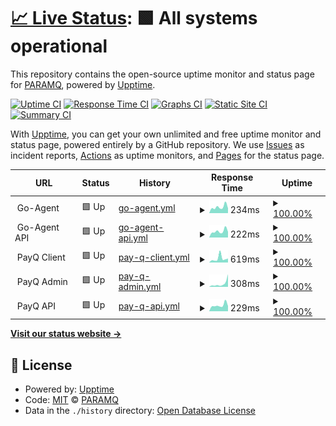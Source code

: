# [📈 Live Status](https://status.paramq.com): <!--live status--> **🟩 All systems operational**

This repository contains the open-source uptime monitor and status page for [PARAMQ](https://status.paramq.com), powered by [Upptime](https://github.com/upptime/upptime).

[![Uptime CI](https://github.com/PARAMQ/status/workflows/Uptime%20CI/badge.svg)](https://github.com/PARAMQ/status/actions?query=workflow%3A%22Uptime+CI%22)
[![Response Time CI](https://github.com/PARAMQ/status/workflows/Response%20Time%20CI/badge.svg)](https://github.com/PARAMQ/status/actions?query=workflow%3A%22Response+Time+CI%22)
[![Graphs CI](https://github.com/PARAMQ/status/workflows/Graphs%20CI/badge.svg)](https://github.com/PARAMQ/status/actions?query=workflow%3A%22Graphs+CI%22)
[![Static Site CI](https://github.com/PARAMQ/status/workflows/Static%20Site%20CI/badge.svg)](https://github.com/PARAMQ/status/actions?query=workflow%3A%22Static+Site+CI%22)
[![Summary CI](https://github.com/PARAMQ/status/workflows/Summary%20CI/badge.svg)](https://github.com/PARAMQ/status/actions?query=workflow%3A%22Summary+CI%22)

With [Upptime](https://upptime.js.org), you can get your own unlimited and free uptime monitor and status page, powered entirely by a GitHub repository. We use [Issues](https://github.com/PARAMQ/status/issues) as incident reports, [Actions](https://github.com/PARAMQ/status/actions) as uptime monitors, and [Pages](https://status.paramq.com) for the status page.

<!--start: status pages-->
<!-- This summary is generated by Upptime (https://github.com/upptime/upptime) -->
<!-- Do not edit this manually, your changes will be overwritten -->
<!-- prettier-ignore -->
| URL | Status | History | Response Time | Uptime |
| --- | ------ | ------- | ------------- | ------ |
| <img alt="" src="https://favicons.githubusercontent.com/null" height="13"> Go-Agent | 🟩 Up | [go-agent.yml](https://github.com/PARAMQ/status/commits/HEAD/history/go-agent.yml) | <details><summary><img alt="Response time graph" src="./graphs/go-agent/response-time-week.png" height="20"> 234ms</summary><br><a href="https://status.paramq.com/history/go-agent"><img alt="Response time 422" src="https://img.shields.io/endpoint?url=https%3A%2F%2Fraw.githubusercontent.com%2FPARAMQ%2Fstatus%2FHEAD%2Fapi%2Fgo-agent%2Fresponse-time.json"></a><br><a href="https://status.paramq.com/history/go-agent"><img alt="24-hour response time 200" src="https://img.shields.io/endpoint?url=https%3A%2F%2Fraw.githubusercontent.com%2FPARAMQ%2Fstatus%2FHEAD%2Fapi%2Fgo-agent%2Fresponse-time-day.json"></a><br><a href="https://status.paramq.com/history/go-agent"><img alt="7-day response time 234" src="https://img.shields.io/endpoint?url=https%3A%2F%2Fraw.githubusercontent.com%2FPARAMQ%2Fstatus%2FHEAD%2Fapi%2Fgo-agent%2Fresponse-time-week.json"></a><br><a href="https://status.paramq.com/history/go-agent"><img alt="30-day response time 256" src="https://img.shields.io/endpoint?url=https%3A%2F%2Fraw.githubusercontent.com%2FPARAMQ%2Fstatus%2FHEAD%2Fapi%2Fgo-agent%2Fresponse-time-month.json"></a><br><a href="https://status.paramq.com/history/go-agent"><img alt="1-year response time 422" src="https://img.shields.io/endpoint?url=https%3A%2F%2Fraw.githubusercontent.com%2FPARAMQ%2Fstatus%2FHEAD%2Fapi%2Fgo-agent%2Fresponse-time-year.json"></a></details> | <details><summary><a href="https://status.paramq.com/history/go-agent">100.00%</a></summary><a href="https://status.paramq.com/history/go-agent"><img alt="All-time uptime 100.00%" src="https://img.shields.io/endpoint?url=https%3A%2F%2Fraw.githubusercontent.com%2FPARAMQ%2Fstatus%2FHEAD%2Fapi%2Fgo-agent%2Fuptime.json"></a><br><a href="https://status.paramq.com/history/go-agent"><img alt="24-hour uptime 100.00%" src="https://img.shields.io/endpoint?url=https%3A%2F%2Fraw.githubusercontent.com%2FPARAMQ%2Fstatus%2FHEAD%2Fapi%2Fgo-agent%2Fuptime-day.json"></a><br><a href="https://status.paramq.com/history/go-agent"><img alt="7-day uptime 100.00%" src="https://img.shields.io/endpoint?url=https%3A%2F%2Fraw.githubusercontent.com%2FPARAMQ%2Fstatus%2FHEAD%2Fapi%2Fgo-agent%2Fuptime-week.json"></a><br><a href="https://status.paramq.com/history/go-agent"><img alt="30-day uptime 100.00%" src="https://img.shields.io/endpoint?url=https%3A%2F%2Fraw.githubusercontent.com%2FPARAMQ%2Fstatus%2FHEAD%2Fapi%2Fgo-agent%2Fuptime-month.json"></a><br><a href="https://status.paramq.com/history/go-agent"><img alt="1-year uptime 100.00%" src="https://img.shields.io/endpoint?url=https%3A%2F%2Fraw.githubusercontent.com%2FPARAMQ%2Fstatus%2FHEAD%2Fapi%2Fgo-agent%2Fuptime-year.json"></a></details>
| <img alt="" src="https://favicons.githubusercontent.com/null" height="13"> Go-Agent API | 🟩 Up | [go-agent-api.yml](https://github.com/PARAMQ/status/commits/HEAD/history/go-agent-api.yml) | <details><summary><img alt="Response time graph" src="./graphs/go-agent-api/response-time-week.png" height="20"> 222ms</summary><br><a href="https://status.paramq.com/history/go-agent-api"><img alt="Response time 238" src="https://img.shields.io/endpoint?url=https%3A%2F%2Fraw.githubusercontent.com%2FPARAMQ%2Fstatus%2FHEAD%2Fapi%2Fgo-agent-api%2Fresponse-time.json"></a><br><a href="https://status.paramq.com/history/go-agent-api"><img alt="24-hour response time 204" src="https://img.shields.io/endpoint?url=https%3A%2F%2Fraw.githubusercontent.com%2FPARAMQ%2Fstatus%2FHEAD%2Fapi%2Fgo-agent-api%2Fresponse-time-day.json"></a><br><a href="https://status.paramq.com/history/go-agent-api"><img alt="7-day response time 222" src="https://img.shields.io/endpoint?url=https%3A%2F%2Fraw.githubusercontent.com%2FPARAMQ%2Fstatus%2FHEAD%2Fapi%2Fgo-agent-api%2Fresponse-time-week.json"></a><br><a href="https://status.paramq.com/history/go-agent-api"><img alt="30-day response time 237" src="https://img.shields.io/endpoint?url=https%3A%2F%2Fraw.githubusercontent.com%2FPARAMQ%2Fstatus%2FHEAD%2Fapi%2Fgo-agent-api%2Fresponse-time-month.json"></a><br><a href="https://status.paramq.com/history/go-agent-api"><img alt="1-year response time 238" src="https://img.shields.io/endpoint?url=https%3A%2F%2Fraw.githubusercontent.com%2FPARAMQ%2Fstatus%2FHEAD%2Fapi%2Fgo-agent-api%2Fresponse-time-year.json"></a></details> | <details><summary><a href="https://status.paramq.com/history/go-agent-api">100.00%</a></summary><a href="https://status.paramq.com/history/go-agent-api"><img alt="All-time uptime 100.00%" src="https://img.shields.io/endpoint?url=https%3A%2F%2Fraw.githubusercontent.com%2FPARAMQ%2Fstatus%2FHEAD%2Fapi%2Fgo-agent-api%2Fuptime.json"></a><br><a href="https://status.paramq.com/history/go-agent-api"><img alt="24-hour uptime 100.00%" src="https://img.shields.io/endpoint?url=https%3A%2F%2Fraw.githubusercontent.com%2FPARAMQ%2Fstatus%2FHEAD%2Fapi%2Fgo-agent-api%2Fuptime-day.json"></a><br><a href="https://status.paramq.com/history/go-agent-api"><img alt="7-day uptime 100.00%" src="https://img.shields.io/endpoint?url=https%3A%2F%2Fraw.githubusercontent.com%2FPARAMQ%2Fstatus%2FHEAD%2Fapi%2Fgo-agent-api%2Fuptime-week.json"></a><br><a href="https://status.paramq.com/history/go-agent-api"><img alt="30-day uptime 100.00%" src="https://img.shields.io/endpoint?url=https%3A%2F%2Fraw.githubusercontent.com%2FPARAMQ%2Fstatus%2FHEAD%2Fapi%2Fgo-agent-api%2Fuptime-month.json"></a><br><a href="https://status.paramq.com/history/go-agent-api"><img alt="1-year uptime 100.00%" src="https://img.shields.io/endpoint?url=https%3A%2F%2Fraw.githubusercontent.com%2FPARAMQ%2Fstatus%2FHEAD%2Fapi%2Fgo-agent-api%2Fuptime-year.json"></a></details>
| <img alt="" src="https://favicons.githubusercontent.com/null" height="13"> PayQ Client | 🟩 Up | [pay-q-client.yml](https://github.com/PARAMQ/status/commits/HEAD/history/pay-q-client.yml) | <details><summary><img alt="Response time graph" src="./graphs/pay-q-client/response-time-week.png" height="20"> 619ms</summary><br><a href="https://status.paramq.com/history/pay-q-client"><img alt="Response time 591" src="https://img.shields.io/endpoint?url=https%3A%2F%2Fraw.githubusercontent.com%2FPARAMQ%2Fstatus%2FHEAD%2Fapi%2Fpay-q-client%2Fresponse-time.json"></a><br><a href="https://status.paramq.com/history/pay-q-client"><img alt="24-hour response time 1524" src="https://img.shields.io/endpoint?url=https%3A%2F%2Fraw.githubusercontent.com%2FPARAMQ%2Fstatus%2FHEAD%2Fapi%2Fpay-q-client%2Fresponse-time-day.json"></a><br><a href="https://status.paramq.com/history/pay-q-client"><img alt="7-day response time 619" src="https://img.shields.io/endpoint?url=https%3A%2F%2Fraw.githubusercontent.com%2FPARAMQ%2Fstatus%2FHEAD%2Fapi%2Fpay-q-client%2Fresponse-time-week.json"></a><br><a href="https://status.paramq.com/history/pay-q-client"><img alt="30-day response time 335" src="https://img.shields.io/endpoint?url=https%3A%2F%2Fraw.githubusercontent.com%2FPARAMQ%2Fstatus%2FHEAD%2Fapi%2Fpay-q-client%2Fresponse-time-month.json"></a><br><a href="https://status.paramq.com/history/pay-q-client"><img alt="1-year response time 591" src="https://img.shields.io/endpoint?url=https%3A%2F%2Fraw.githubusercontent.com%2FPARAMQ%2Fstatus%2FHEAD%2Fapi%2Fpay-q-client%2Fresponse-time-year.json"></a></details> | <details><summary><a href="https://status.paramq.com/history/pay-q-client">100.00%</a></summary><a href="https://status.paramq.com/history/pay-q-client"><img alt="All-time uptime 100.00%" src="https://img.shields.io/endpoint?url=https%3A%2F%2Fraw.githubusercontent.com%2FPARAMQ%2Fstatus%2FHEAD%2Fapi%2Fpay-q-client%2Fuptime.json"></a><br><a href="https://status.paramq.com/history/pay-q-client"><img alt="24-hour uptime 100.00%" src="https://img.shields.io/endpoint?url=https%3A%2F%2Fraw.githubusercontent.com%2FPARAMQ%2Fstatus%2FHEAD%2Fapi%2Fpay-q-client%2Fuptime-day.json"></a><br><a href="https://status.paramq.com/history/pay-q-client"><img alt="7-day uptime 100.00%" src="https://img.shields.io/endpoint?url=https%3A%2F%2Fraw.githubusercontent.com%2FPARAMQ%2Fstatus%2FHEAD%2Fapi%2Fpay-q-client%2Fuptime-week.json"></a><br><a href="https://status.paramq.com/history/pay-q-client"><img alt="30-day uptime 100.00%" src="https://img.shields.io/endpoint?url=https%3A%2F%2Fraw.githubusercontent.com%2FPARAMQ%2Fstatus%2FHEAD%2Fapi%2Fpay-q-client%2Fuptime-month.json"></a><br><a href="https://status.paramq.com/history/pay-q-client"><img alt="1-year uptime 100.00%" src="https://img.shields.io/endpoint?url=https%3A%2F%2Fraw.githubusercontent.com%2FPARAMQ%2Fstatus%2FHEAD%2Fapi%2Fpay-q-client%2Fuptime-year.json"></a></details>
| <img alt="" src="https://favicons.githubusercontent.com/null" height="13"> PayQ Admin | 🟩 Up | [pay-q-admin.yml](https://github.com/PARAMQ/status/commits/HEAD/history/pay-q-admin.yml) | <details><summary><img alt="Response time graph" src="./graphs/pay-q-admin/response-time-week.png" height="20"> 308ms</summary><br><a href="https://status.paramq.com/history/pay-q-admin"><img alt="Response time 421" src="https://img.shields.io/endpoint?url=https%3A%2F%2Fraw.githubusercontent.com%2FPARAMQ%2Fstatus%2FHEAD%2Fapi%2Fpay-q-admin%2Fresponse-time.json"></a><br><a href="https://status.paramq.com/history/pay-q-admin"><img alt="24-hour response time 87" src="https://img.shields.io/endpoint?url=https%3A%2F%2Fraw.githubusercontent.com%2FPARAMQ%2Fstatus%2FHEAD%2Fapi%2Fpay-q-admin%2Fresponse-time-day.json"></a><br><a href="https://status.paramq.com/history/pay-q-admin"><img alt="7-day response time 308" src="https://img.shields.io/endpoint?url=https%3A%2F%2Fraw.githubusercontent.com%2FPARAMQ%2Fstatus%2FHEAD%2Fapi%2Fpay-q-admin%2Fresponse-time-week.json"></a><br><a href="https://status.paramq.com/history/pay-q-admin"><img alt="30-day response time 336" src="https://img.shields.io/endpoint?url=https%3A%2F%2Fraw.githubusercontent.com%2FPARAMQ%2Fstatus%2FHEAD%2Fapi%2Fpay-q-admin%2Fresponse-time-month.json"></a><br><a href="https://status.paramq.com/history/pay-q-admin"><img alt="1-year response time 421" src="https://img.shields.io/endpoint?url=https%3A%2F%2Fraw.githubusercontent.com%2FPARAMQ%2Fstatus%2FHEAD%2Fapi%2Fpay-q-admin%2Fresponse-time-year.json"></a></details> | <details><summary><a href="https://status.paramq.com/history/pay-q-admin">100.00%</a></summary><a href="https://status.paramq.com/history/pay-q-admin"><img alt="All-time uptime 100.00%" src="https://img.shields.io/endpoint?url=https%3A%2F%2Fraw.githubusercontent.com%2FPARAMQ%2Fstatus%2FHEAD%2Fapi%2Fpay-q-admin%2Fuptime.json"></a><br><a href="https://status.paramq.com/history/pay-q-admin"><img alt="24-hour uptime 100.00%" src="https://img.shields.io/endpoint?url=https%3A%2F%2Fraw.githubusercontent.com%2FPARAMQ%2Fstatus%2FHEAD%2Fapi%2Fpay-q-admin%2Fuptime-day.json"></a><br><a href="https://status.paramq.com/history/pay-q-admin"><img alt="7-day uptime 100.00%" src="https://img.shields.io/endpoint?url=https%3A%2F%2Fraw.githubusercontent.com%2FPARAMQ%2Fstatus%2FHEAD%2Fapi%2Fpay-q-admin%2Fuptime-week.json"></a><br><a href="https://status.paramq.com/history/pay-q-admin"><img alt="30-day uptime 100.00%" src="https://img.shields.io/endpoint?url=https%3A%2F%2Fraw.githubusercontent.com%2FPARAMQ%2Fstatus%2FHEAD%2Fapi%2Fpay-q-admin%2Fuptime-month.json"></a><br><a href="https://status.paramq.com/history/pay-q-admin"><img alt="1-year uptime 100.00%" src="https://img.shields.io/endpoint?url=https%3A%2F%2Fraw.githubusercontent.com%2FPARAMQ%2Fstatus%2FHEAD%2Fapi%2Fpay-q-admin%2Fuptime-year.json"></a></details>
| <img alt="" src="https://favicons.githubusercontent.com/null" height="13"> PayQ API | 🟩 Up | [pay-q-api.yml](https://github.com/PARAMQ/status/commits/HEAD/history/pay-q-api.yml) | <details><summary><img alt="Response time graph" src="./graphs/pay-q-api/response-time-week.png" height="20"> 229ms</summary><br><a href="https://status.paramq.com/history/pay-q-api"><img alt="Response time 247" src="https://img.shields.io/endpoint?url=https%3A%2F%2Fraw.githubusercontent.com%2FPARAMQ%2Fstatus%2FHEAD%2Fapi%2Fpay-q-api%2Fresponse-time.json"></a><br><a href="https://status.paramq.com/history/pay-q-api"><img alt="24-hour response time 192" src="https://img.shields.io/endpoint?url=https%3A%2F%2Fraw.githubusercontent.com%2FPARAMQ%2Fstatus%2FHEAD%2Fapi%2Fpay-q-api%2Fresponse-time-day.json"></a><br><a href="https://status.paramq.com/history/pay-q-api"><img alt="7-day response time 229" src="https://img.shields.io/endpoint?url=https%3A%2F%2Fraw.githubusercontent.com%2FPARAMQ%2Fstatus%2FHEAD%2Fapi%2Fpay-q-api%2Fresponse-time-week.json"></a><br><a href="https://status.paramq.com/history/pay-q-api"><img alt="30-day response time 244" src="https://img.shields.io/endpoint?url=https%3A%2F%2Fraw.githubusercontent.com%2FPARAMQ%2Fstatus%2FHEAD%2Fapi%2Fpay-q-api%2Fresponse-time-month.json"></a><br><a href="https://status.paramq.com/history/pay-q-api"><img alt="1-year response time 247" src="https://img.shields.io/endpoint?url=https%3A%2F%2Fraw.githubusercontent.com%2FPARAMQ%2Fstatus%2FHEAD%2Fapi%2Fpay-q-api%2Fresponse-time-year.json"></a></details> | <details><summary><a href="https://status.paramq.com/history/pay-q-api">100.00%</a></summary><a href="https://status.paramq.com/history/pay-q-api"><img alt="All-time uptime 100.00%" src="https://img.shields.io/endpoint?url=https%3A%2F%2Fraw.githubusercontent.com%2FPARAMQ%2Fstatus%2FHEAD%2Fapi%2Fpay-q-api%2Fuptime.json"></a><br><a href="https://status.paramq.com/history/pay-q-api"><img alt="24-hour uptime 100.00%" src="https://img.shields.io/endpoint?url=https%3A%2F%2Fraw.githubusercontent.com%2FPARAMQ%2Fstatus%2FHEAD%2Fapi%2Fpay-q-api%2Fuptime-day.json"></a><br><a href="https://status.paramq.com/history/pay-q-api"><img alt="7-day uptime 100.00%" src="https://img.shields.io/endpoint?url=https%3A%2F%2Fraw.githubusercontent.com%2FPARAMQ%2Fstatus%2FHEAD%2Fapi%2Fpay-q-api%2Fuptime-week.json"></a><br><a href="https://status.paramq.com/history/pay-q-api"><img alt="30-day uptime 100.00%" src="https://img.shields.io/endpoint?url=https%3A%2F%2Fraw.githubusercontent.com%2FPARAMQ%2Fstatus%2FHEAD%2Fapi%2Fpay-q-api%2Fuptime-month.json"></a><br><a href="https://status.paramq.com/history/pay-q-api"><img alt="1-year uptime 100.00%" src="https://img.shields.io/endpoint?url=https%3A%2F%2Fraw.githubusercontent.com%2FPARAMQ%2Fstatus%2FHEAD%2Fapi%2Fpay-q-api%2Fuptime-year.json"></a></details>

<!--end: status pages-->

[**Visit our status website →**](https://status.paramq.com)

## 📄 License

- Powered by: [Upptime](https://github.com/upptime/upptime)
- Code: [MIT](./LICENSE) © [PARAMQ](https://status.paramq.com)
- Data in the `./history` directory: [Open Database License](https://opendatacommons.org/licenses/odbl/1-0/)
